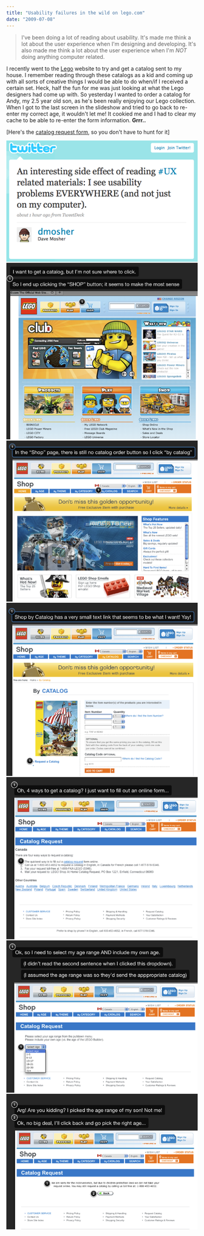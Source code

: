 ```yaml
---
title: "Usability failures in the wild on lego.com"
date: "2009-07-08"
---
```


> I've been doing a lot of reading about usability. It's made me think a lot about the user experience when I'm designing and developing. It's also made me think a lot about the user experience when I'm *NOT* doing anything computer related.

I recently went to the [Lego](www.lego.com) website to try and get a catalog sent to my house. I remember reading through these catalogs as a kid and coming
up with all sorts of creative things I would be able to do when/if I received a certain set. Heck, half the fun for me was just looking at what the Lego designers had come up with. So yesterday I wanted to order a catalog for Andy, my 2.5 year old son, as he's been really enjoying our Lego collection. When I got to the last screen in the slideshow and tried to go back to re-enter my correct age, it wouldn't let me! It cookied me and I had to clear my cache to be able to re-enter the form information. **Grrr..**

[Here's the [catalog request form](https://shop.lego.com/TermsPolicies/request_catalog.asp), so you don't have to hunt for it]

![](/img/890217-Picture%208.png)
![](/img/890218-Picture%209.png)
![](/img/890219-Picture%2010.png)
![](/img/890220-Picture%2011.png)
![](/img/890221-Picture%2012.png)
![](/img/890222-Picture%2013.png)
![](/img/890223-Picture%2014.png)